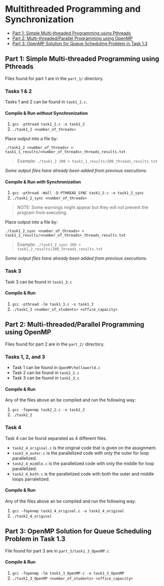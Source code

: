 # Multithreaded Programming and Synchronization

- [Part 1: Simple Multi-threaded Programming using Pthreads](#part-1-simple-multi-threaded-programming-using-pthreads)
- [Part 2: Multi-threaded/Parallel Programming using OpenMP](#part-2-multi-threadedparallel-programming-using-openmp)
- [Part 3: OpenMP Solution for Queue Scheduling Problem in Task 1.3](#part-3-openmp-solution-for-queue-scheduling-problem-in-task-13)


## Part 1: Simple Multi-threaded Programming using Pthreads

Files found for part 1 are in the `part_1/` directory.

### Tasks 1 & 2

Tasks 1 and 2 can be found in `task1_2.c`.

#### Compile & Run _without_ Synchronization

1. `gcc -pthread task1_2.c -o task1_2`
2. `./task1_2 <number_of_threads>`

Place output into a file by:

`./task1_2 <number_of_threads> > task1_1_results/<number_of_threads>_threads_results.txt`

> Example: `./task1_2 200 > task1_1_results/200_threads_results.txt`

_Some output files have already been added from previous executions._

#### Compile & Run _with_ Synchronization

1. `gcc -pthread -Wall -D PTHREAD_SYNC task1_2.c -o task1_2_sync`
2. `./task1_2_sync <number_of_threads>`

> NOTE: Some warnings might appear but they will not prevent the program from executing.

Place output into a file by:

`./task1_2_sync <number_of_threads> > task1_2_results/<number_of_threads>_threads_results.txt`

> Example: `./task1_2_sync 200 > task1_2_results/200_threads_results.txt`

_Some output files have already been added from previous executions._

### Task 3

Task 3 can be found in `task1_3.c`

#### Compile & Run

1. `gcc -pthread -lm task1_3.c -o task1_3`
2. `./task1_3 <number_of_students> <office_capacity>`



## Part 2: Multi-threaded/Parallel Programming using OpenMP

Files found for part 2 are in the `part_2/` directory.

### Tasks 1, 2, and 3

- Task 1 can be found in `OpenMP/helloworld.c`
- Task 2 can be found in `task2_2.c`
- Task 3 can be found in `task2_3.c`

#### Compile & Run

Any of the files above an be compiled and run the following way:

1. `gcc -fopenmp task2_2.c -o task2_2`
2. `./task2_2`

### Task 4

Task 4 can be found separated as 4 different files.

- `task2_4_original.c` is the original code that is given on the assignment.
- `task2_4_outer.c` is the parallelized code with only the outer for loop parallelized.
- `task2_4_middle.c` is the parallelized code with only the middle for loop parallelized.
- `task2_4_both.c` is the parallelized code with both the outer and middle loops parralelized.

#### Compile & Run

Any of the files above an be compiled and run the following way:

1. `gcc -fopenmp task2_4_original.c -o task2_4_original`
2. `./task2_4_original`



## Part 3: OpenMP Solution for Queue Scheduling Problem in Task 1.3

File found for part 3 are in `part_3/task1_3_OpenMP.c`

#### Compile & Run

1. `gcc -fopenmp -lm task1_3_OpenMP.c -o task1_3_OpenMP`
2. `./task1_3_OpenMP <number_of_students> <office_capacity>`
